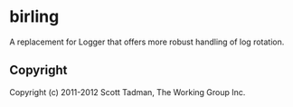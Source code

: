 # birling

A replacement for Logger that offers more robust handling of log rotation.

## Copyright

Copyright (c) 2011-2012 Scott Tadman, The Working Group Inc.
